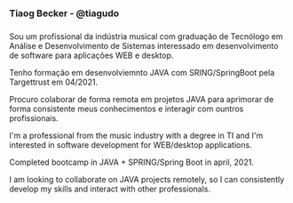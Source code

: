 <div> 
    <h3>Tiaog Becker - @tiagudo<h3>
</div>

<div> 
    <p>Sou um profissional da indústria musical com graduação de Tecnólogo em Análise e Desenvolvimento de Sistemas interessado em desenvolvimento de software para aplicações WEB e desktop.</p>
    <p>Tenho formação em desenvolviemnto JAVA com SRING/SpringBoot pela Targettrust em 04/2021.</p>
    <p>Procuro colaborar de forma remota em projetos JAVA para aprimorar de forma consistente meus conhecimentos e interagir com ountros profissionais.</p>
</div>


<div> 
    <p>I'm a professional from the music industry with a degree in TI and I'm interested in software development for WEB/desktop applications.</p>
    <p>Completed bootcamp in JAVA + SPRING/Spring Boot in april, 2021.</p>
    <p>I am looking to collaborate on JAVA projects remotely, so I can consistently develop my skills and interact with other professionals.</p>
</div>
<!---
tiagudo/tiagudo is a ✨ special ✨ repository because its `README.md` (this file) appears on your GitHub profile.
You can click the Preview link to take a look at your changes.
--->
